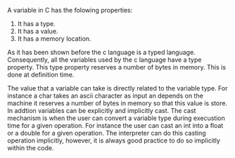 A variable in C has the folowing properties:

1) It has a type.
2) It has a value.
3) It has a memory location.

As it has been shown before the c language is a typed language. Consequently, all the variables used by the c language have a type property. This type property reserves a number of bytes in memory. This is done at definition time.

The value that a variable can take is directly related to the variable type. For instance a char takes an ascii character as input an depends on the machine it reserves a number of bytes in memory so that this value is store. 
In addtion variables can be explicitly and implicitly cast. The cast mechanism is when the user can convert a variable type during execustion time for a given operation. For instance the user can cast an int into a float or a double for a given operation. The interpreter can do this casting operation implicitly, however, it is always good practice to do so implicitly within the code.
